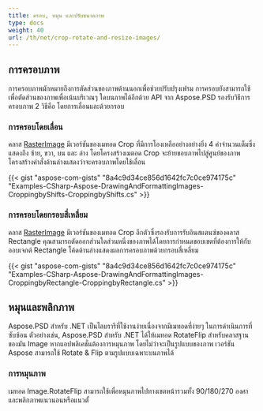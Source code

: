 ```yaml
---
title: ครอบ, หมุน และปรับขนาดภาพ
type: docs
weight: 40
url: /th/net/crop-rotate-and-resize-images/
---
```


## **การครอบภาพ**
การครอบภาพมักหมายถึงการตัดส่วนของภาพด้านนอกเพื่อช่วยปรับปรุงเฟรม การครอบยังสามารถใช้เพื่อตัดส่วนของภาพเพื่อเน้นบริเวณๆ ใดบนภาพได้อีกด้วย  API จาก Aspose.PSD รองรับวิธีการครอบภาพ 2 วิธีคือ โดยการเลื่อนและด้วยกรอบ
### **การครอบโดยเลื่อน**
คลาส [RasterImage](https://reference.aspose.com/psd/net/aspose.psd/rasterimage) มีเวอร์ชันของเมทอด Crop ที่มีการโองเหลืออย่างอย่างยิ่ง 4 ค่าจำนวนเต็มซึ่งแสดงถึง ซ้าย, ขวา, บน และ ล่าง โดยโครงสร้างเมตอด Crop จะย้ายขอบภาพไปสู่ศูนย์ของภาพ โครงสร้างคำสั่งด้านล่างแสดงว่าจะครอบภาพโดยใช้เลื่อน



{{< gist "aspose-com-gists" "8a4c9d34ce856d1642fc7c0ce974175c" "Examples-CSharp-Aspose-DrawingAndFormattingImages-CroppingbyShifts-CroppingbyShifts.cs" >}}
### **การครอบโดยกรอบสี่เหลี่ยม**
คลาส [RasterImage](https://reference.aspose.com/psd/net/aspose.psd/rasterimage) มีเวอร์ชันของเมทอด Crop อีกตัวซึ่งรองรับการรับอินสแตนซ์ของคลาส Rectangle คุณสามารถตัดออกส่วนใดส่วนหนึ่งของภาพได้โดยการกำหนดขอบเขตที่ต้องการให้กับออบเจกต์ Rectangle โค้ดด้านล่างแสดงผลการครอบภาพด้วยกรอบสี่เหลี่ยม



{{< gist "aspose-com-gists" "8a4c9d34ce856d1642fc7c0ce974175c" "Examples-CSharp-Aspose-DrawingAndFormattingImages-CroppingbyRectangle-CroppingbyRectangle.cs" >}}
## **หมุนและพลิกภาพ**
Aspose.PSD สำหรับ .NET เป็นไลบรารีที่ใช้งานง่ายเนื่องจากมีเมทอดที่ง่ายๆ ในการดำเนินการที่ซับซ้อน ตัวอย่างเช่น, Aspose.PSD สำหรับ .NET ได้ให้เมทอด RotateFlip สำหรับคลาสฐานของมัน Image หากแอปพลิเคชั่นต้องการหมุนภาพ โดยไม่ว่าจะเป็นรูปแบบของภาพ เวอร์ชัน Aspose สามารถใช้ Rotate & Flip ตามรูปแบบเฉพาะบนภาพได้
### **การหมุนภาพ**
เมทอด Image.RotateFlip สามารถใช้เพื่อหมุนภาพไปทางเขตหน้ารวมทั้ง 90/180/270 องศา และพลิกภาพแนวนอนหรือแนวตั้

